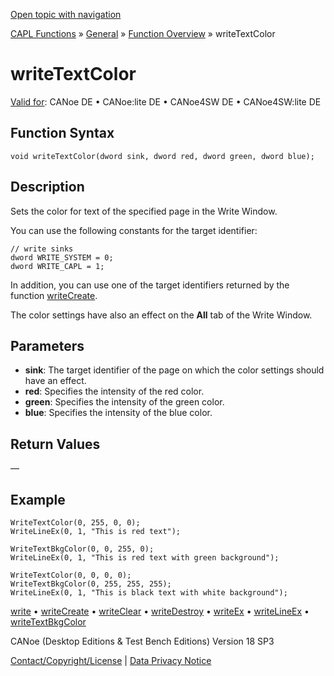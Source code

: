 [Open topic with navigation](../../../../../CANoeDEFamily.htm#Topics/CAPLFunctions/Other/Functions/CAPLfunctionWriteTextColor.md)

[CAPL Functions](../../CAPLfunctions.md) » [General](../CAPLGeneralStartPage.md) » [Function Overview](../CAPLfunctionsGeneralOverview.md) » writeTextColor

# writeTextColor

[Valid for](../../../Shared/FeatureAvailability.md): CANoe DE • CANoe:lite DE • CANoe4SW DE • CANoe4SW:lite DE

## Function Syntax

```plaintext
void writeTextColor(dword sink, dword red, dword green, dword blue);
```

## Description

Sets the color for text of the specified page in the Write Window.

You can use the following constants for the target identifier:

```plaintext
// write sinks
dword WRITE_SYSTEM = 0;
dword WRITE_CAPL = 1;
```

In addition, you can use one of the target identifiers returned by the function [writeCreate](CAPLfunctionWriteCreate.md).

The color settings have also an effect on the **All** tab of the Write Window.

## Parameters

- **sink**: The target identifier of the page on which the color settings should have an effect.
- **red**: Specifies the intensity of the red color.
- **green**: Specifies the intensity of the green color.
- **blue**: Specifies the intensity of the blue color.

## Return Values

—

## Example

```plaintext
WriteTextColor(0, 255, 0, 0);
WriteLineEx(0, 1, "This is red text");

WriteTextBkgColor(0, 0, 255, 0);
WriteLineEx(0, 1, "This is red text with green background");

WriteTextColor(0, 0, 0, 0);
WriteTextBkgColor(0, 255, 255, 255);
WriteLineEx(0, 1, "This is black text with white background");
```

[write](CAPLfunctionWrite.md) • [writeCreate](CAPLfunctionWriteCreate.md) • [writeClear](CAPLfunctionWriteClear.md) • [writeDestroy](CAPLfunctionWriteDestroy.md) • [writeEx](CAPLfunctionWriteEx.md) • [writeLineEx](CAPLfunctionWriteLineEx.md) • [writeTextBkgColor](CAPLfunctionWriteTextBkgColor.md)

CANoe (Desktop Editions & Test Bench Editions) Version 18 SP3

[Contact/Copyright/License](../../../Shared/ContactCopyrightLicense.md) | [Data Privacy Notice](https://www.vector.com/int/en/company/get-info/privacy-policy/)
